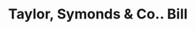---
doi: 10.7916/D8BK2QGQ
date_other: '1880'
date_other_textual: 1880-1889
form: printed ephemera
genre:
- Invoices
name:
- Taylor, Symonds & Co.
object_in_context_url: https://biggert.cul.columbia.edu/items/view/ave_biggert_01548
subject_hierarchical_geographic:
- Providence, Rhode Island, United States
subject_name:
- Taylor, Symonds & Co.
title: Taylor, Symonds & Co.. Bill
sort_title: Taylor, Symonds & Co.. Bill
call_number: ave_biggert_01548
coordinates:
- 41.82361111111111,-71.42222222222223
pid: ave_biggert_01548
identifiers: ave_biggert_01548
thumbnail: https://derivativo-3.library.columbia.edu/iiif/2/ldpd:343885/full/!256,256/0/native.jpg
permalink: /biggert/ave_biggert_01548/
layout: iiif-image-page
---